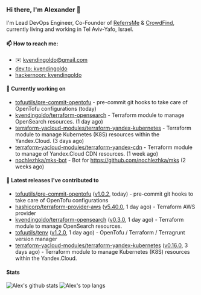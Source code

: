 ### Hi there, I'm Alexander 👋

I'm Lead DevOps Engineer, Co-Founder of [ReferrsMe](https://referrs.me/) & [CrowdFind](https://crowdfind.ai/), currently living and working in Tel Aviv-Yafo, Israel.

#### 📫 How to reach me:

- ✉️ kvendingoldo@gmail.com
- [dev.to: kvendingoldo](https://dev.to/kvendingoldo)
- [hackernoon: kvendingoldo](https://hackernoon.com/u/kvendingoldo)

#### 👷 Currently working on


- [tofuutils/pre-commit-opentofu](https://github.com/tofuutils/pre-commit-opentofu) - pre-commit git hooks to take care of OpenTofu configurations (today)
- [kvendingoldo/terraform-opensearch](https://github.com/kvendingoldo/terraform-opensearch) - Terraform module to manage OpenSearch resources. (1 day ago)
- [terraform-yacloud-modules/terraform-yandex-kubernetes](https://github.com/terraform-yacloud-modules/terraform-yandex-kubernetes) - Terraform module to manage Kubernetes (K8S) resources within the Yandex.Cloud. (3 days ago)
- [terraform-yacloud-modules/terraform-yandex-cdn](https://github.com/terraform-yacloud-modules/terraform-yandex-cdn) - Terraform module to manage of Yandex.Cloud CDN resources. (1 week ago)
- [nochlezhka/mks-bot](https://github.com/nochlezhka/mks-bot) - Bot for https://github.com/nochlezhka/mks (2 weeks ago)

#### 🔭 Latest releases I've contributed to

- [tofuutils/pre-commit-opentofu](https://github.com/tofuutils/pre-commit-opentofu) ([v1.0.2](https://github.com/tofuutils/pre-commit-opentofu/releases/tag/v1.0.2), today) - pre-commit git hooks to take care of OpenTofu configurations
- [hashicorp/terraform-provider-aws](https://github.com/hashicorp/terraform-provider-aws) ([v5.40.0](https://github.com/hashicorp/terraform-provider-aws/releases/tag/v5.40.0), 1 day ago) - Terraform AWS provider
- [kvendingoldo/terraform-opensearch](https://github.com/kvendingoldo/terraform-opensearch) ([v0.3.0](https://github.com/kvendingoldo/terraform-opensearch/releases/tag/v0.3.0), 1 day ago) - Terraform module to manage OpenSearch resources.
- [tofuutils/tenv](https://github.com/tofuutils/tenv) ([v1.2.0](https://github.com/tofuutils/tenv/releases/tag/v1.2.0), 1 day ago) - OpenTofu / Terraform / Terragrunt version manager
- [terraform-yacloud-modules/terraform-yandex-kubernetes](https://github.com/terraform-yacloud-modules/terraform-yandex-kubernetes) ([v0.16.0](https://github.com/terraform-yacloud-modules/terraform-yandex-kubernetes/releases/tag/v0.16.0), 3 days ago) - Terraform module to manage Kubernetes (K8S) resources within the Yandex.Cloud.

#### Stats

![Alex's github stats](https://github-readme-stats.vercel.app/api?username=kvendingoldo&show_icons=true&theme=default&disable_animations=true&count_private=true&hide_rank=true&include_all_commits=true&custom_title=GitHub%20Stats&line_height=20)
![Alex's top langs](https://github-readme-stats.vercel.app/api/top-langs/?username=kvendingoldo&hide=tex,html,hcl,css,jupyter%20notebook&layout=compact)
